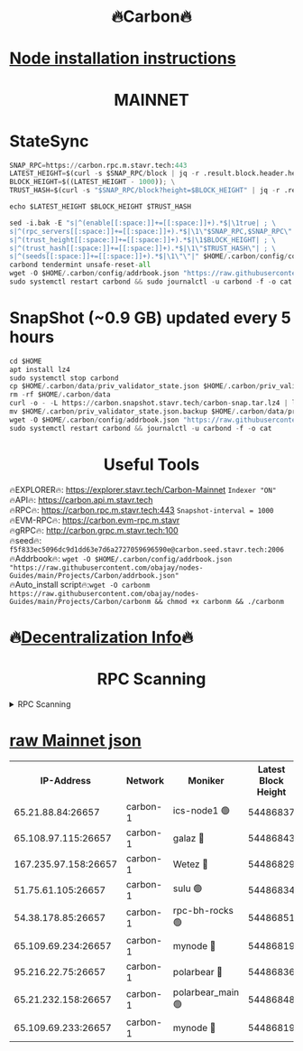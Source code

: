 <h1 align="center"> 🔥Carbon🔥</h1>

[Node installation instructions](https://github.com/obajay/nodes-Guides/tree/main/Projects/Carbon)
=
<h1 align="center"> MAINNET</h1>

# StateSync
```python
SNAP_RPC=https://carbon.rpc.m.stavr.tech:443
LATEST_HEIGHT=$(curl -s $SNAP_RPC/block | jq -r .result.block.header.height); \
BLOCK_HEIGHT=$((LATEST_HEIGHT - 1000)); \
TRUST_HASH=$(curl -s "$SNAP_RPC/block?height=$BLOCK_HEIGHT" | jq -r .result.block_id.hash)

echo $LATEST_HEIGHT $BLOCK_HEIGHT $TRUST_HASH

sed -i.bak -E "s|^(enable[[:space:]]+=[[:space:]]+).*$|\1true| ; \
s|^(rpc_servers[[:space:]]+=[[:space:]]+).*$|\1\"$SNAP_RPC,$SNAP_RPC\"| ; \
s|^(trust_height[[:space:]]+=[[:space:]]+).*$|\1$BLOCK_HEIGHT| ; \
s|^(trust_hash[[:space:]]+=[[:space:]]+).*$|\1\"$TRUST_HASH\"| ; \
s|^(seeds[[:space:]]+=[[:space:]]+).*$|\1\"\"|" $HOME/.carbon/config/config.toml
carbond tendermint unsafe-reset-all
wget -O $HOME/.carbon/config/addrbook.json "https://raw.githubusercontent.com/obajay/nodes-Guides/main/Projects/Carbon/addrbook.json"
sudo systemctl restart carbond && sudo journalctl -u carbond -f -o cat
```
# SnapShot (~0.9 GB) updated every 5 hours
```python
cd $HOME
apt install lz4
sudo systemctl stop carbond
cp $HOME/.carbon/data/priv_validator_state.json $HOME/.carbon/priv_validator_state.json.backup
rm -rf $HOME/.carbon/data
curl -o - -L https://carbon.snapshot.stavr.tech/carbon-snap.tar.lz4 | lz4 -c -d - | tar -x -C $HOME/.carbon --strip-components 2
mv $HOME/.carbon/priv_validator_state.json.backup $HOME/.carbon/data/priv_validator_state.json
wget -O $HOME/.carbon/config/addrbook.json "https://raw.githubusercontent.com/obajay/nodes-Guides/main/Projects/Carbon/addrbook.json"
sudo systemctl restart carbond && journalctl -u carbond -f -o cat
```

 <h1 align="center"> Useful Tools</h1>

🔥EXPLORER🔥:     https://explorer.stavr.tech/Carbon-Mainnet        `Indexer "ON"` \
🔥API🔥:          https://carbon.api.m.stavr.tech \
🔥RPC🔥:          https://carbon.rpc.m.stavr.tech:443              `Snapshot-interval = 1000` \
🔥EVM-RPC🔥:      https://carbon.evm-rpc.m.stavr \
🔥gRPC🔥:         http://carbon.grpc.m.stavr.tech:100 \
🔥seed🔥:      `f5f833ec5096dc9d1dd63e7d6a2727059696590e@carbon.seed.stavr.tech:2006` \
🔥Addrbook🔥:  `wget -O $HOME/.carbon/config/addrbook.json "https://raw.githubusercontent.com/obajay/nodes-Guides/main/Projects/Carbon/addrbook.json"` \
🔥Auto_install script🔥:`wget -O carbonm https://raw.githubusercontent.com/obajay/nodes-Guides/main/Projects/Carbon/carbonm && chmod +x carbonm && ./carbonm`

🔥[Decentralization Info](https://github.com/obajay/StateSync-snapshots/tree/main/Projects/Carbon/Decentralization)🔥
=
<h1 align="center"> RPC Scanning</h1>

<details>
<summary>RPC Scanning</summary>

<h2 align="center"> We scan nodes in real time every 4 hours. And we provide the final result of RPC endpoints.
We cannot influence the operation of these nodes in any way. </h2>


```python
If Voting Power is higher than 0 --> then the Node is a validator of the network and may be subject to attack and be a potential threat to the chain.
```
```python
We marked such validators with a red symbol
```

</details>

[raw Mainnet json](https://rpc-check.carbonm.stavr.tech/carbonm/rpc-carbonm-result.json)
=


<table><tr><th>IP-Address</th><th>Network</th><th>Moniker</th><th>Latest Block Height</th><th>Earliest Block Height</th><th>Catching Up</th><th>Tx Index</th><th>Voting Power</th><th>Scan Time</th></tr><tr><td>65.21.88.84:26657</td><td>carbon-1</td><td>ics-node1 🟢</td><td>54486837</td><td>21164241</td><td>False</td><td>off</td><td>0</td><td>2024-03-05T05:15:48.494463957UTC</td></tr><tr><td>65.108.97.115:26657</td><td>carbon-1</td><td>galaz 🔴</td><td>54486843</td><td>47374001</td><td>False</td><td>on</td><td>10412328859</td><td>2024-03-05T05:16:01.041892319UTC</td></tr><tr><td>167.235.97.158:26657</td><td>carbon-1</td><td>Wetez 🔴</td><td>54486829</td><td>48067570</td><td>False</td><td>on</td><td>1358891511</td><td>2024-03-05T05:15:28.745165115UTC</td></tr><tr><td>51.75.61.105:26657</td><td>carbon-1</td><td>sulu 🟢</td><td>54486834</td><td>48742001</td><td>False</td><td>off</td><td>0</td><td>2024-03-05T05:15:39.751980382UTC</td></tr><tr><td>54.38.178.85:26657</td><td>carbon-1</td><td>rpc-bh-rocks 🟢</td><td>54486851</td><td>53130001</td><td>False</td><td>on</td><td>0</td><td>2024-03-05T05:16:15.829190183UTC</td></tr><tr><td>65.109.69.234:26657</td><td>carbon-1</td><td>mynode 🔴</td><td>54486819</td><td>53160001</td><td>False</td><td>off</td><td>12984865866</td><td>2024-03-05T05:15:12.040182157UTC</td></tr><tr><td>95.216.22.75:26657</td><td>carbon-1</td><td>polarbear 🔴</td><td>54486836</td><td>54283001</td><td>False</td><td>on</td><td>10265453539</td><td>2024-03-05T05:15:46.164269882UTC</td></tr><tr><td>65.21.232.158:26657</td><td>carbon-1</td><td>polarbear_main 🟢</td><td>54486848</td><td>54286001</td><td>False</td><td>off</td><td>0</td><td>2024-03-05T05:16:09.492469632UTC</td></tr><tr><td>65.109.69.233:26657</td><td>carbon-1</td><td>mynode 🔴</td><td>54486819</td><td>54380001</td><td>False</td><td>off</td><td>9307497771</td><td>2024-03-05T05:15:11.730401639UTC</td></tr></table>
